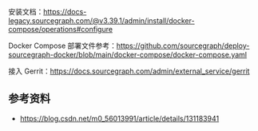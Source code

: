 安装文档：<https://docs-legacy.sourcegraph.com/@v3.39.1/admin/install/docker-compose/operations#configure>

Docker Compose 部署文件参考：<https://github.com/sourcegraph/deploy-sourcegraph-docker/blob/main/docker-compose/docker-compose.yaml>

接入 Gerrit：<https://docs.sourcegraph.com/admin/external_service/gerrit>

## 参考资料

- <https://blog.csdn.net/m0_56013991/article/details/131183941>